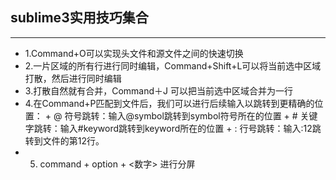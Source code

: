 ## <a name=''>sublime3实用技巧集合</a>
------------------------
-    1.Command+O可以实现头文件和源文件之间的快速切换
-    2.一片区域的所有行进行同时编辑，Command+Shift+L可以将当前选中区域打散，然后进行同时编辑
-    3.打散自然就有合并，Command＋J 可以把当前选中区域合并为一行
-    4.在Command+P匹配到文件后，我们可以进行后续输入以跳转到更精确的位置：
    +    @ 符号跳转：输入@symbol跳转到symbol符号所在的位置
    +    # 关键字跳转：输入#keyword跳转到keyword所在的位置
    +    : 行号跳转：输入:12跳转到文件的第12行。
-    5. command + option + <数字> 进行分屏
